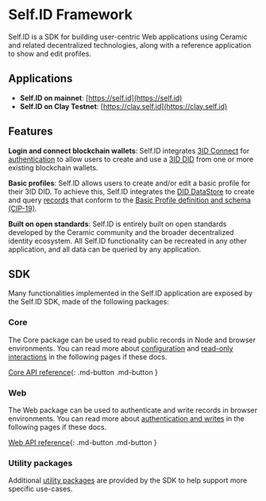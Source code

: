 # Self.ID Framework

Self.ID is a SDK for building user-centric Web applications using Ceramic and related decentralized technologies, along with a reference application to show and edit profiles.

## **Applications**

- **Self.ID on mainnet**: [https://self.id](https://self.id)
- **Self.ID on Clay Testnet**: [https://clay.self.id](https://clay.self.id)

## **Features**

**Login and connect blockchain wallets**: Self.ID integrates [3ID Connect](../../authentication/3id-did/3id-connect.md) for [authentication](../../build/javascript/authentication.md) to allow users to create and use a [3ID DID](../../authentication/3id-did/method.md) from one or more existing blockchain wallets.

**Basic profiles**: Self.ID allows users to create and/or edit a basic profile for their 3ID DID. To achieve this, Self.ID integrates the [DID DataStore](../glaze/did-datastore.md) to create and query [records](../glaze/overview.md#record) that conform to the [Basic Profile definition and schema (CIP-19)](https://github.com/ceramicnetwork/CIP/blob/main/CIPs/CIP-19/CIP-19.md).

**Built on open standards**: Self.ID is entirely built on open standards developed by the Ceramic community and the broader decentralized identity ecosystem. All Self.ID functionality can be recreated in any other application, and all data can be queried by any application.

## **SDK**

Many functionalities implemented in the Self.ID application are exposed by the Self.ID SDK, made of the following packages:

### Core

The Core package can be used to read public records in Node and browser environments. You can read more about [configuration](configuration.md) and [read-only interactions](read.md) in the following pages if these docs.

[Core API reference](../../reference/self-id/modules/core.md){: .md-button .md-button }

### Web

The Web package can be used to authenticate and write records in browser environments. You can read more about [authentication and writes](write.md) in the following pages if these docs.

[Web API reference](../../reference/self-id/modules/web.md){: .md-button .md-button }

### Utility packages

Additional [utility packages](utilities.md) are provided by the SDK to help support more specific use-cases.
